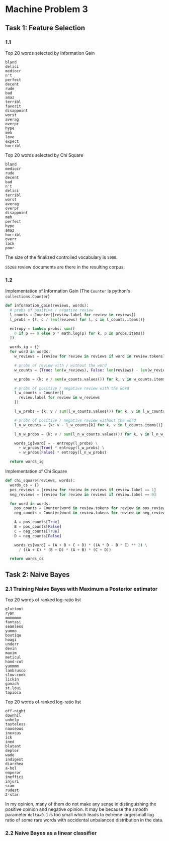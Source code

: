 # Machine Problem 3

## Task 1: Feature Selection

### 1.1

Top 20 words selected by Information Gain
```
bland
delici
mediocr
n't
perfect
decent
rude
bad
amaz
terribl
favorit
disappoint
worst
averag
overpr
hype
meh
love
expect
horribl
```

Top 20 words selected by Chi Square

```
bland
mediocr
rude
decent
bad
n't
delici
terribl
worst
averag
overpr
disappoint
meh
perfect
hype
amaz
horribl
overr
lack
poor
```

The size of the finalized controlled vocabulary is `5000`.

`55268` review documents are there in the resulting corpus.

### 1.2

Implementation of Information Gain (The `Counter` is python's `collections.Counter`)

```python
def information_gain(reviews, words):
  # probs of positive / negative review
  l_counts = Counter([review.label for review in reviews])
  l_probs = {l: c / len(reviews) for l, c in l_counts.items()}

  entropy = lambda probs: sum([
    0 if p == 0 else p * math.log(p) for k, p in probs.items()
  ])

  words_ig = {}
  for word in words:
    w_reviews = [review for review in reviews if word in review.tokens]

    # probs of review with / without the word
    w_counts = {True: len(w_reviews), False: len(reviews) - len(w_reviews)}

    w_probs = {k: v / sum(w_counts.values()) for k, v in w_counts.items()}

    # probs of positive / negative review with the word
    l_w_counts = Counter([
      review.label for review in w_reviews
    ])

    l_w_probs = {k: v / sum(l_w_counts.values()) for k, v in l_w_counts.items()}

    # probs of positive / negative review without the word
    l_n_w_counts = {k: v - l_w_counts[k] for k, v in l_counts.items()}

    l_n_w_probs = {k: v / sum(l_n_w_counts.values()) for k, v in l_n_w_counts.items()}

    words_ig[word] = - entropy(l_probs) \
      + w_probs[True] * entropy(l_w_probs) \
      + w_probs[False] * entropy(l_n_w_probs)

  return words_ig
```

Implementation of Chi Square

```python
def chi_square(reviews, words):
  words_cs = {}
  pos_reviews = [review for review in reviews if review.label == 1]
  neg_reviews = [review for review in reviews if review.label == 0]

  for word in words:
    pos_counts = Counter(word in review.tokens for review in pos_reviews)
    neg_counts = Counter(word in review.tokens for review in neg_reviews)

    A = pos_counts[True]
    B = pos_counts[False]
    C = neg_counts[True]
    D = neg_counts[False]

    words_cs[word] = (A + B + C + D) * ((A * D - B * C) ** 2) \
      / ((A + C) * (B + D) * (A + B) * (C + D))

  return words_cs
```

## Task 2: Naive Bayes

### 2.1 Training Naive Bayes with Maximum a Posterior estimator

Top 20 words of ranked log-ratio list

```
gluttoni
ryan
mmmmmmm
fantasi
seamless
yummo
boutiqu
hoagi
underr
devin
maxim
meticul
hand-cut
yummmm
lambrusco
slow-cook
lickin
ganach
st.loui
tapioca
```

Top 20 words of ranked log-ratio list

```
off-night
downhil
unhelp
tasteless
nauseous
inexcus
ick
ined
blatant
deplor
wade
indigest
diarrhea
a-hol
emperor
ineffici
injuri
scam
rudest
2-star
```

In my opinion, many of them do not make any sense in distinguishing the positive opinion and negative opinion. It may be because the smooth parameter `delta=0.1` is too small which leads to extreme large/small log ratio of some rare words with accidental unbalanced distribution in the data.

### 2.2 Naive Bayes as a linear classifier
